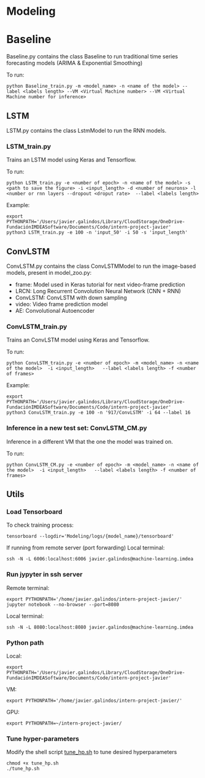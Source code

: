 # Modeling

# Baseline

Baseline.py contains the class Baseline to run traditional time series forecasting models (ARIMA & Exponential Smoothing)

To run:
```
python Baseline_train.py -m <model_name> -n <name of the model> --label <labels length> --VM <Virtual Machine number> --VM <Virtual Machine number for inference>
```

## LSTM
LSTM.py contains the class LstmModel to run the RNN models.

### LSTM_train.py
Trains an LSTM model using Keras and Tensorflow.

To run:
```
python LSTM_train.py -e <number of epoch> -n <name of the model> -s <path to save the figure> -i <input_length> -d <number of neurons> -l <number or rnn layers --dropout <droput rate>  --label <labels length>
```

Example:
```
export PYTHONPATH='/Users/javier.galindos/Library/CloudStorage/OneDrive-FundaciónIMDEASoftware/Documents/Code/intern-project-javier'
python3 LSTM_train.py -e 100 -n 'input_50' -i 50 -s 'input_length'
```

## ConvLSTM
ConvLSTM.py contains the class ConvLSTMModel to run the image-based models, present in model_zoo.py:
- frame: Model used in Keras tutorial for next video-frame prediction
- LRCN: Long Recurrent Convolution Neural Network (CNN + RNN)
- ConvLSTM: ConvLSTM with down sampling
- video: Video frame prediction model
- AE: Convolutional Autoencoder


### ConvLSTM_train.py
Trains an ConvLSTM model using Keras and Tensorflow.

To run:
```
python ConvLSTM_train.py -e <number of epoch> -m <model_name> -n <name of the model>  -i <input_length>   --label <labels length> -f <number of frames> 
```

Example:
```
export PYTHONPATH='/Users/javier.galindos/Library/CloudStorage/OneDrive-FundaciónIMDEASoftware/Documents/Code/intern-project-javier'
python3 ConvLSTM_train.py -e 100 -n '917/ConvLSTM' -i 64 --label 16
```

### Inference in a new test set: ConvLSTM_CM.py
Inference in a different VM that the one the model was trained on.

To run:
```
python ConvLSTM_CM.py -e <number of epoch> -m <model_name> -n <name of the model>  -i <input_length>   --label <labels length> -f <number of frames> 
```







## Utils
### Load Tensorboard
To check training process:
```
tensorboard --logdir='Modeling/logs/{model_name}/tensorboard' 
```

If running from remote server (port forwarding)
Local terminal:
```
ssh -N -L 6006:localhost:6006 javier.galindos@machine-learning.imdea
```
### Run jypyter in ssh server
Remote terminal:
```
export PYTHONPATH='/home/javier.galindos/intern-project-javier/'
jupyter notebook --no-browser --port=8080
```

Local terminal:
```
ssh -N -L 8080:localhost:8080 javier.galindos@machine-learning.imdea
```


### Python path
Local:
```
export PYTHONPATH='/Users/javier.galindos/Library/CloudStorage/OneDrive-FundaciónIMDEASoftware/Documents/Code/intern-project-javier'
```
VM:
```
export PYTHONPATH='/home/javier.galindos/intern-project-javier/'
```
GPU:
```
export PYTHONPATH=~/intern-project-javier/
```

### Tune hyper-parameters
Modify the shell script [tune_hp.sh](tune_hp.sh) to tune desired hyperparameters
```
chmod +x tune_hp.sh
./tune_hp.sh
```